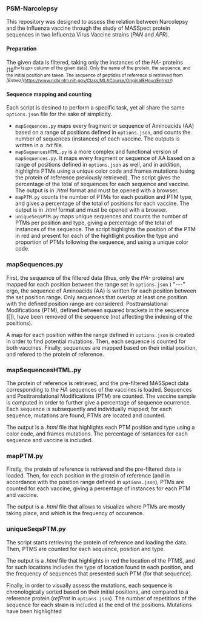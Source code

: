 ### PSM-Narcolepsy
This repository was designed to assess the relation between Narcolepsy and the Influenza vaccine through the study of MASSpect protein sequences in two Influenza Virus Vaccine strains (_PAN_ and _APR_).

#### Preparation 
The given data is filtered, taking only the instances of the _HA-_ proteins (19<sup>th<\sup> column of the given data). Only the name of the protein, the sequence, and the initial position are taken. The sequence of peptides of reference si retrieved from _[Entrez]_(https://www.ncbi.nlm.nih.gov/Class/MLACourse/Original8Hour/Entrez/)

#### Sequence mapping and counting

Each script is desined to perform a specific task, yet all share the same `options.json` file for the sake of simplicity. 
- `mapSequences.py` maps every fragment or sequence of Aminoacids (AA) based on a range of positions defined in `options.json`, and counts the number of sequences (instances) of each vaccine. The outputs is written in a _.txt_ file.
- `mapSequencesHTML.py` is a more complex and functional version of `mapSequences.py`. It maps every fragment or sequence of AA based on a range of positions defined in `options.json` as well, and in addition, highlights PTMs using a unique color code and frames mutations (using the protein of reference previously retrieved). The script gives the percentage of the total of sequences for each sequence and vaccine. The output is in _.html_ format and must be opened with a browser.
- `mapPTM.py` counts the number of PTMs for each position and PTM type, and gives a percentage of the total of positions for each vaccine. The output is in _.html_ format and must be opened with a browser.
- `uniqueSeqsPTM.py` maps unique sequences and counts the number of PTMs per position and type, giving a percentage of the total of instances of the sequence. The script highlights the position of the PTM in <span color='red'>red</span> and present for each of the hightlight position the type and proportion of PTMs following the sequence, and using a unique color code. 


### mapSequences.py

First, the sequence of the filtered data (thus, only the *HA-* proteins) are mapped for each position between the range set in `options.json` ) "---" ergo, the sequence of Aminoacids (AA) is written for each position between the set position range. Only sequences that overlap at least one position with the defined position range are considered. Posttranslational Modifications (PTM), defined between squared brackets in the sequence (\[\]), have been removed of the sequence (not affecting the indexing of the positions). 

A map for each position within the range defined in `options.json` is created in order to find potential mutations. Then, each sequence is counted for both vaccines. Finally, sequences are mapped based on their initial position, and refered to the protein of reference. 

### mapSequencesHTML.py

The protein of reference is retrieved, and the pre-filtered MASSpect data corresponding to the _HA_ sequences of the vaccines is loaded. Sequences and Posttranslational Modifications (PTM) are counted. The vaccine sample is computed in order to further give a percentage of sequence ocurrence. Each sequence is subsequently and individually mapped; for each sequence, mutations are found, PTMs are located and counted. 

The output is a _.html_ file that highlights each PTM position and type using a color code, and frames mutations. The percentage of isntances for each sequence and vaccine is included. 

### mapPTM.py

Firstly, the protein of reference is retrieved and the pre-filtered data is loaded. Then, for each position in the protein of reference (and in accordance with the position range defined in `options.json`), PTMs are counted for each vaccine, giving a percentage of instances for each PTM and vaccine. 

The output is a _.html_ file that allows to visualize where PTMs are mostly taking place, and which is the frequency of occurence. 

### uniqueSeqsPTM.py

The script starts retrieving the protein of reference and loading the data. Then, PTMS are counted for each sequence, position and type. 

The output is a _.html_ file that highlights in  <span color='red'>red</span> the location of the PTMS, and for such locations includes the type of location found in each position, and the frequency of sequences that presented such PTM (for that sequence).







Finally, in order to visually assess the mutations, each sequence is chronologically sorted based on their initial positions, and compared to a reference protein (_refProt_ in `options.json`). The number of repetitions of the sequence for each strain is included at the end of the positions. Mutations have been highlighted
